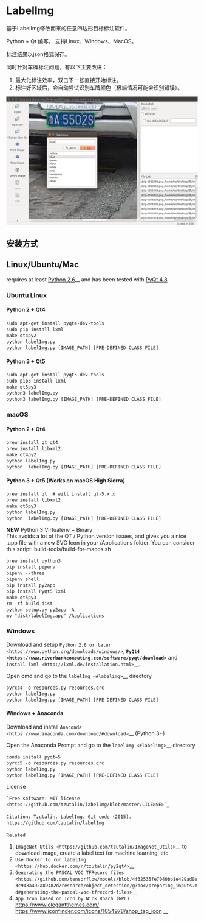 LabelImg
========


基于LabelImg修改而来的任意四边形目标标注软件。

Python + Qt 编写， 支持Linux、Windows、MacOS。

标注结果以json格式保存。

同时针对车牌标注问题，有以下主要改进：
1. 最大化标注效率，双击下一张直接开始标注。
2. 标注好区域后，会自动尝试识别车牌颜色（极端情况可能会识别错误）。


![](demo/demo6.png)


安装方式
------------------



## Linux/Ubuntu/Mac
 requires at least [Python 2.6](https://www.python.org/getit)__ and has been tested with [PyQt 4.8](https://www.riverbankcomputing.com/software/pyqt/intro)


### Ubuntu Linux
#### Python 2 + Qt4


    sudo apt-get install pyqt4-dev-tools
    sudo pip install lxml
    make qt4py2
    python labelImg.py
    python labelImg.py [IMAGE_PATH] [PRE-DEFINED CLASS FILE]

#### Python 3 + Qt5


    sudo apt-get install pyqt5-dev-tools
    sudo pip3 install lxml
    make qt5py3
    python3 labelImg.py
    python3 labelImg.py [IMAGE_PATH] [PRE-DEFINED CLASS FILE]

### macOS
#### Python 2 + Qt4


    brew install qt qt4
    brew install libxml2
    make qt4py2
    python labelImg.py
    python  labelImg.py [IMAGE_PATH] [PRE-DEFINED CLASS FILE]

#### Python 3 + Qt5 (Works on macOS High Sierra)


    brew install qt  # will install qt-5.x.x
    brew install libxml2
    make qt5py3
    python labelImg.py
    python  labelImg.py [IMAGE_PATH] [PRE-DEFINED CLASS FILE]

**NEW** Python 3 Virtualenv + Binary  
This avoids a lot of the QT / Python version issues,
and gives you a nice .app file with a new SVG Icon
in your /Applications folder. You can consider this script: build-tools/build-for-macos.sh

    
    
    brew install python3
    pip install pipenv
    pipenv --three
    pipenv shell
    pip install py2app
    pip install PyQt5 lxml
    make qt5py3
    rm -rf build dist
    python setup.py py2app -A
    mv "dist/labelImg.app" /Applications

### Windows

Download and setup `Python 2.6 or
later <https://www.python.org/downloads/windows/>`__,
`PyQt4 <https://www.riverbankcomputing.com/software/pyqt/download>`__
and `install lxml <http://lxml.de/installation.html>`__.

Open cmd and go to the `labelImg <#labelimg>`__ directory


    pyrcc4 -o resources.py resources.qrc
    python labelImg.py
    python labelImg.py [IMAGE_PATH] [PRE-DEFINED CLASS FILE]
    
#### Windows + Anaconda

Download and install `Anaconda <https://www.anaconda.com/download/#download>`__ (Python 3+)

Open the Anaconda Prompt and go to the `labelImg <#labelimg>`__ directory


    conda install pyqt=5
    pyrcc5 -o resources.py resources.qrc
    python labelImg.py
    python labelImg.py [IMAGE_PATH] [PRE-DEFINED CLASS FILE]



License
~~~~~~~
`Free software: MIT license <https://github.com/tzutalin/labelImg/blob/master/LICENSE>`_

Citation: Tzutalin. LabelImg. Git code (2015). https://github.com/tzutalin/labelImg

Related
~~~~~~~

1. `ImageNet Utils <https://github.com/tzutalin/ImageNet_Utils>`__ to
   download image, create a label text for machine learning, etc
2. `Use Docker to run labelImg <https://hub.docker.com/r/tzutalin/py2qt4>`__
3. `Generating the PASCAL VOC TFRecord files <https://github.com/tensorflow/models/blob/4f32535fe7040bb1e429ad0e3c948a492a89482d/research/object_detection/g3doc/preparing_inputs.md#generating-the-pascal-voc-tfrecord-files>`__
4. `App Icon based on Icon by Nick Roach (GPL)` <https://www.elegantthemes.com/> <https://www.iconfinder.com/icons/1054978/shop_tag_icon> __

